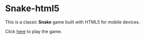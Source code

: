 # Snake-html5


This is a classic **Snake** game built with HTML5 for mobile devices.


Click [here](https://iamanujsain.github.io/Snake-html5) to play the game.